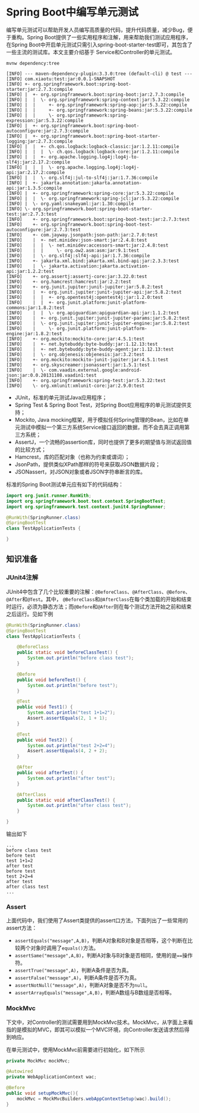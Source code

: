 # Spring Boot中编写单元测试

编写单元测试可以帮助开发人员编写高质量的代码，提升代码质量，减少Bug，便于重构。Spring Boot提供了一些实用程序和注解，用来帮助我们测试应用程序，在Spring Boot中开启单元测试只需引入spring-boot-starter-test即可，其包含了一些主流的测试库。本文主要介绍基于 Service和Controller的单元测试。

`mvnw dependency:tree`

```
[INFO] --- maven-dependency-plugin:3.3.0:tree (default-cli) @ test ---
[INFO] com.xiaotu:test:jar:0.0.1-SNAPSHOT
[INFO] +- org.springframework.boot:spring-boot-starter:jar:2.7.3:compile
[INFO] |  +- org.springframework.boot:spring-boot:jar:2.7.3:compile
[INFO] |  |  \- org.springframework:spring-context:jar:5.3.22:compile
[INFO] |  |     +- org.springframework:spring-aop:jar:5.3.22:compile
[INFO] |  |     +- org.springframework:spring-beans:jar:5.3.22:compile
[INFO] |  |     \- org.springframework:spring-expression:jar:5.3.22:compile
[INFO] |  +- org.springframework.boot:spring-boot-autoconfigure:jar:2.7.3:compile
[INFO] |  +- org.springframework.boot:spring-boot-starter-logging:jar:2.7.3:compile
[INFO] |  |  +- ch.qos.logback:logback-classic:jar:1.2.11:compile
[INFO] |  |  |  \- ch.qos.logback:logback-core:jar:1.2.11:compile
[INFO] |  |  +- org.apache.logging.log4j:log4j-to-slf4j:jar:2.17.2:compile
[INFO] |  |  |  \- org.apache.logging.log4j:log4j-api:jar:2.17.2:compile
[INFO] |  |  \- org.slf4j:jul-to-slf4j:jar:1.7.36:compile
[INFO] |  +- jakarta.annotation:jakarta.annotation-api:jar:1.3.5:compile
[INFO] |  +- org.springframework:spring-core:jar:5.3.22:compile
[INFO] |  |  \- org.springframework:spring-jcl:jar:5.3.22:compile
[INFO] |  \- org.yaml:snakeyaml:jar:1.30:compile
[INFO] \- org.springframework.boot:spring-boot-starter-test:jar:2.7.3:test
[INFO]    +- org.springframework.boot:spring-boot-test:jar:2.7.3:test
[INFO]    +- org.springframework.boot:spring-boot-test-autoconfigure:jar:2.7.3:test
[INFO]    +- com.jayway.jsonpath:json-path:jar:2.7.0:test
[INFO]    |  +- net.minidev:json-smart:jar:2.4.8:test
[INFO]    |  |  \- net.minidev:accessors-smart:jar:2.4.8:test
[INFO]    |  |     \- org.ow2.asm:asm:jar:9.1:test
[INFO]    |  \- org.slf4j:slf4j-api:jar:1.7.36:compile
[INFO]    +- jakarta.xml.bind:jakarta.xml.bind-api:jar:2.3.3:test
[INFO]    |  \- jakarta.activation:jakarta.activation-api:jar:1.2.2:test
[INFO]    +- org.assertj:assertj-core:jar:3.22.0:test
[INFO]    +- org.hamcrest:hamcrest:jar:2.2:test
[INFO]    +- org.junit.jupiter:junit-jupiter:jar:5.8.2:test
[INFO]    |  +- org.junit.jupiter:junit-jupiter-api:jar:5.8.2:test
[INFO]    |  |  +- org.opentest4j:opentest4j:jar:1.2.0:test
[INFO]    |  |  +- org.junit.platform:junit-platform-commons:jar:1.8.2:test
[INFO]    |  |  \- org.apiguardian:apiguardian-api:jar:1.1.2:test
[INFO]    |  +- org.junit.jupiter:junit-jupiter-params:jar:5.8.2:test
[INFO]    |  \- org.junit.jupiter:junit-jupiter-engine:jar:5.8.2:test
[INFO]    |     \- org.junit.platform:junit-platform-engine:jar:1.8.2:test
[INFO]    +- org.mockito:mockito-core:jar:4.5.1:test
[INFO]    |  +- net.bytebuddy:byte-buddy:jar:1.12.13:test
[INFO]    |  +- net.bytebuddy:byte-buddy-agent:jar:1.12.13:test
[INFO]    |  \- org.objenesis:objenesis:jar:3.2:test
[INFO]    +- org.mockito:mockito-junit-jupiter:jar:4.5.1:test
[INFO]    +- org.skyscreamer:jsonassert:jar:1.5.1:test
[INFO]    |  \- com.vaadin.external.google:android-json:jar:0.0.20131108.vaadin1:test
[INFO]    +- org.springframework:spring-test:jar:5.3.22:test
[INFO]    \- org.xmlunit:xmlunit-core:jar:2.9.0:test
```

- JUnit，标准的单元测试Java应用程序；
- Spring Test & Spring Boot Test，对Spring Boot应用程序的单元测试提供支持；
- Mockito, Java mocking框架，用于模拟任何Spring管理的Bean，比如在单元测试中模拟一个第三方系统Service接口返回的数据，而不会去真正调用第三方系统；
- AssertJ，一个流畅的assertion库，同时也提供了更多的期望值与测试返回值的比较方式；
- Hamcrest，库的匹配对象（也称为约束或谓词）；
- JsonPath，提供类似XPath那样的符号来获取JSON数据片段；
- JSONassert，对JSON对象或者JSON字符串断言的库。



标准的Spring Boot测试单元应有如下的代码结构：

```java
import org.junit.runner.RunWith;
import org.springframework.boot.test.context.SpringBootTest;
import org.springframework.test.context.junit4.SpringRunner;

@RunWith(SpringRunner.class)
@SpringBootTest
class TestApplicationTests {

}
```

## 知识准备

### JUnit4注解

JUnit4中包含了几个比较重要的注解：`@BeforeClass`、`@AfterClass`、`@Before`、`@After`和`@Test`。其中， `@BeforeClass`和`@AfterClass`在每个类加载的开始和结束时运行，必须为静态方法；而`@Before`和`@After`则在每个测试方法开始之前和结束之后运行。见如下例

```java
@RunWith(SpringRunner.class)
@SpringBootTest
class TestApplicationTests {

	@BeforeClass
	public static void beforeClassTest() {
		System.out.println("before class test");
	}

	@Before
	public void beforeTest() {
		System.out.println("before test");
	}

	@Test
	public void Test1() {
		System.out.println("test 1+1=2");
		Assert.assertEquals(2, 1 + 1);
	}

	@Test
	public void Test2() {
		System.out.println("test 2+2=4");
		Assert.assertEquals(4, 2 + 2);
	}

	@After
	public void afterTest() {
		System.out.println("after test");
	}

	@AfterClass
	public static void afterClassTest() {
		System.out.println("after class test");
	}

}
```

输出如下

```
...
before class test
before test
test 1+1=2
after test
before test
test 2+2=4
after test
after class test
...
```



### Assert

上面代码中，我们使用了Assert类提供的assert口方法，下面列出了一些常用的assert方法：

- `assertEquals("message",A,B)`，判断A对象和B对象是否相等，这个判断在比较两个对象时调用了`equals()`方法。
- `assertSame("message",A,B)`，判断A对象与B对象是否相同，使用的是`==`操作符。
- `assertTrue("message",A)`，判断A条件是否为真。
- `assertFalse("message",A)`，判断A条件是否不为真。
- `assertNotNull("message",A)`，判断A对象是否不为`null`。
- `assertArrayEquals("message",A,B)`，判断A数组与B数组是否相等。



### MockMvc

下文中，对Controller的测试需要用到MockMvc技术。MockMvc，从字面上来看指的是模拟的MVC，即其可以模拟一个MVC环境，向Controller发送请求然后得到响应。

在单元测试中，使用MockMvc前需要进行初始化，如下所示

```java
private MockMvc mockMvc;

@Autowired
private WebApplicationContext wac;

@Before
public void setupMockMvc(){
    mockMvc = MockMvcBuilders.webAppContextSetup(wac).build();
}
```

